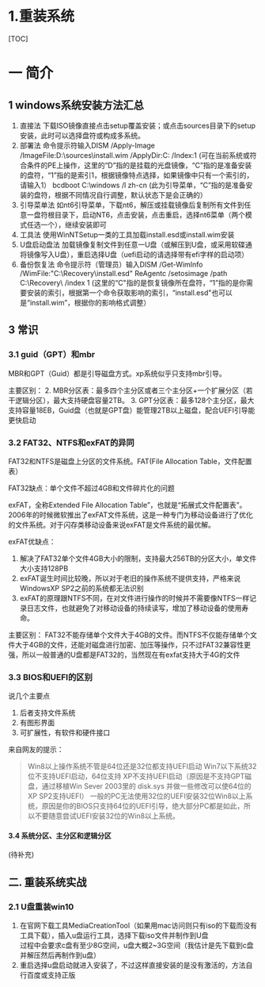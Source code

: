 # 1.重装系统
[TOC]
# 一 简介
## 1 windows系统安装方法汇总
1. 直接法
下载ISO镜像直接点击setup覆盖安装；或点击sources目录下的setup安装，此时可以选择盘符或构成多系统。
2. 部署法
命令提示符输入DISM /Apply-Image /ImageFile:D:\sources\install.wim /ApplyDir:C: /Index:1
(可在当前系统或符合条件的PE上操作，这里的“D”指的是挂载的光盘镜像，“C”指的是准备安装的盘符，“1”指的是索引1，根据镜像特点选择，如果镜像中只有一个索引的，请输入1）
bcdboot C:\windows /l zh-cn
(此为引导菜单，“C”指的是准备安装的盘符，根据不同情况自行调整，默认状态下是会正确的）
3. 引导菜单法
如nt6引导菜单，下载nt6，解压或挂载镜像后复制所有文件到任意一盘符根目录下，启动NT6，点击安装，点击重启，选择nt6菜单（两个模式任选一个），继续安装即可
4. 工具法
使用WinNTSetup一类的工具加载install.esd或install.wim安装
5. U盘启动盘法
加载镜像复制文件到任意一U盘（或解压到U盘，或采用软碟通将镜像写入U盘），重启选择U盘（uefi启动的请选择带有efi字样的启动项）
6. 备份恢复法
命令提示符（管理员）输入DISM /Get-WimInfo /WimFile:"C:\Recovery\install.esd"
ReAgentc /setosimage /path C:\Recovery\ /index 1
(这里的“C"指的是恢复镜像所在盘符，“1”指的是你需要安装的索引，根据第一个命令获取影响的索引，“install.esd"也可以是“install.wim”，根据你的影响格式调整）

## 3 常识
### 3.1 guid（GPT）和mbr
MBR和GPT（Guid）都是引导磁盘方式。xp系统似乎只支持mbr引导。

主要区别：
2. MBR分区表：最多四个主分区或者三个主分区+一个扩展分区（若干逻辑分区），最大支持硬盘容量2TB。
3. GPT分区表：最多128个主分区，最大支持容量18EB，Guid盘（也就是GPT盘）能管理2TB以上磁盘，配合UEFI引导能更快启动

### 3.2 FAT32、NTFS和exFAT的异同
FAT32和NTFS是磁盘上分区的文件系统。FAT(File Allocation Table，文件配置表）

FAT32缺点：单个文件不超过4GB和文件碎片化的问题


exFAT，全称Extended File Allocation Table”，也就是“拓展式文件配置表”。2006年的时候微软推出了exFAT文件系统，这是一种专门为移动设备进行了优化的文件系统。对于闪存类移动设备来说exFAT是文件系统的最优解。

exFAT优缺点：
1. 解决了FAT32单个文件4GB大小的限制，支持最大256TB的分区大小，单文件大小支持128PB
2. exFAT诞生时间比较晚，所以对于老旧的操作系统不提供支持，严格来说WindowsXP SP2之前的系统都无法识别
3. exFAT的原理跟NTFS不同，在对文件进行操作的时候并不需要像NTFS一样记录日志文件，也就避免了对移动设备的持续读写，增加了移动设备的使用寿命。

主要区别：
FAT32不能存储单个文件大于4GB的文件。而NTFS不仅能存储单个文件大于4GB的文件，还能对磁盘进行加密、加压等操作，只不过FAT32兼容性更强，所以一般普通的U盘都是FAT32的，当然现在有exfat支持大于4G的文件

### 3.3 BIOS和UEFI的区别
说几个主要点
1. 后者支持文件系统
2. 有图形界面
3. 可扩展性，有软件和硬件接口

来自网友的提示：
>Win8以上操作系统不管是64位还是32位都支持UEFI启动
Win7以下系统32位不支持UEFI启动，64位支持
XP不支持UEFI启动（原因是不支持GPT磁盘，通过移植Win Sever 2003里的 disk.sys 并做一些修改可以使64位的XP SP2支持UEFI）
一般的PC无法使用32位的UEFI安装32位Win8以上系统，原因是你的BIOS只支持64位的UEFI引导，绝大部分PC都是如此，所以不要随意尝试UEFI安装32位的Win8以上系统。

#### 3.4 系统分区、主分区和逻辑分区
(待补充)

## 二. 重装系统实战
### 2.1 U盘重装win10
1. 在官网下载工具MediaCreationTool（如果用mac访问则只有iso的下载而没有工具下载），插入u盘运行工具，选择下载iso文件并制作到U盘  
过程中会要求c盘有至少8G空间，u盘大概2~3G空间（我估计是先下载到c盘并解压然后再制作到u盘）
2. 重启选择u盘启动就进入安装了，不过这样直接安装的是没有激活的，方法自行百度或支持正版

